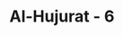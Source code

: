 ---
title: "Al-Hujurat - 6"
no: 6
arabic_no: ٦
ayah: يٰٓاَيُّهَا الَّذِيْنَ اٰمَنُوْٓا اِنْ جَاۤءَكُمْ فَاسِقٌۢ بِنَبَاٍ فَتَبَيَّنُوْٓا اَنْ تُصِيْبُوْا قَوْمًاۢ بِجَهَالَةٍ فَتُصْبِحُوْا عَلٰى مَا فَعَلْتُمْ نٰدِمِيْنَ 
translation: "Wahai orang-orang yang beriman! Jika seseorang yang fasik datang kepadamu membawa suatu berita, maka telitilah kebenarannya, agar kamu tidak mencelakakan suatu kaum karena kebodohan (kecerobohan), yang akhirnya kamu menyesali perbuatanmu itu. "
tafsir: "Dalam ayat ini, Allah memberitakan peringatan kepada kaum Mukminin, jika datang kepada mereka seorang fasik membawa berita tentang apa saja, agar tidak tergesa-gesa menerima berita itu sebelum diperiksa dan diteliti dahulu kebenarannya. Sebelum diadakan penelitian yang seksama, jangan cepat percaya kepada berita dari orang fasik, karena seorang yang tidak mempedulikan kefasikannya, tentu juga tidak akan mempedulikan kedustaan berita yang disampaikannya. Perlunya berhati-hati dalam menerima berita adalah untuk menghindarkan penyesalan akibat berita yang tidak diteliti atau berita bohong itu. Penyesalan yang akan timbul sebenarnya dapat dihindari jika bersikap lebih hati-hati.\n\nAyat ini memberikan pedoman bagi sekalian kaum Mukminin supaya berhati-hati dalam menerima berita, terutama jika bersumber dari seorang yang fasik. Maksud yang terkandung dalam ayat ini adalah agar diadakan penelitian dahulu mengenai kebenarannya. Mempercayai suatu berita tanpa diselidiki kebenarannya, besar kemungkinan akan membawa korban jiwa dan harta yang sia-sia, yang hanya menimbulkan penyesalan belaka."
---